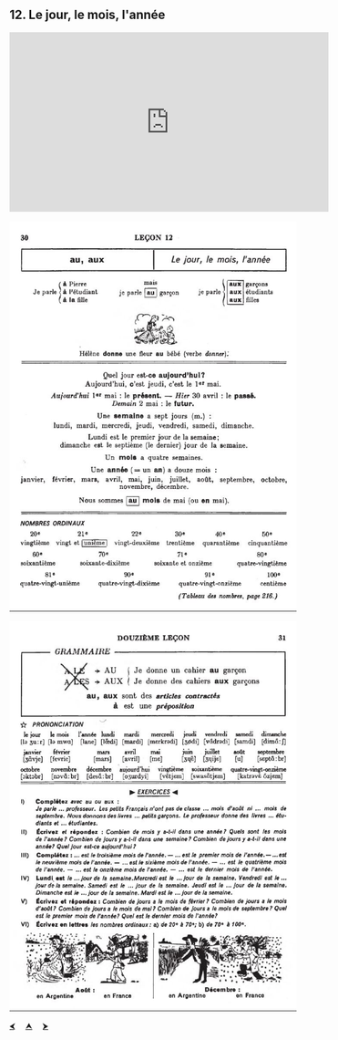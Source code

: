 ## 12. Le jour, le mois, l'année

<iframe width="560" height="315" src="https://www.youtube.com/embed/9pqNXgHQFf4" frameborder="0" allow="accelerometer; autoplay; encrypted-media; gyroscope; picture-in-picture" allowfullscreen></iframe>

![12A](img/12A.JPG)

![12B](img/12B.JPG)

<p>
  <a href='11.html' title='Önceki sayfa'>⮜</a>&emsp;
  <a href='..' title='Ana sayfa'>⮝</a>&emsp;
  <a href='13.html' title='Sonraki sayfa'>⮞</a>
</p>